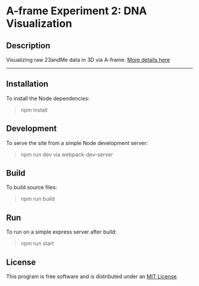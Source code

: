 # A-frame Experiment 2: DNA Visualization

## Description

Visualizing raw 23andMe data in 3D via A-frame. [More details here](https://customercare.23andme.com/hc/en-us/articles/212196868-Accessing-and-Downloading-Your-Raw-Data)

<hr>

## Installation

To install the Node dependencies:

 > npm install


## Development

To serve the site from a simple Node development server:

> npm run dev via webpack-dev-server

## Build

To build source files:
	
> npm run build

## Run

To run on a simple express server after build:
	
 > npm run start


## License

This program is free software and is distributed under an [MIT License](LICENSE).
